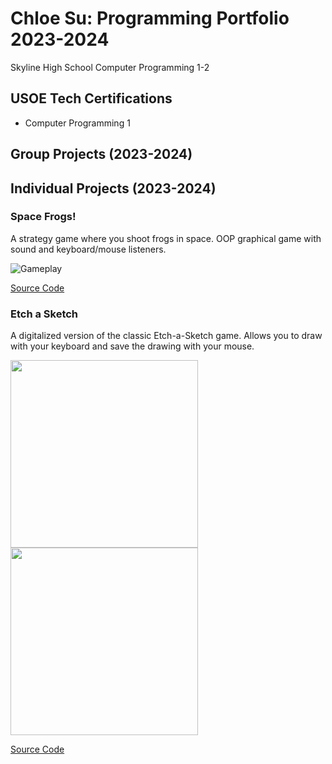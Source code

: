 # Chloe Su: Programming Portfolio 2023-2024
Skyline High School Computer Programming 1-2


## USOE Tech Certifications
* Computer Programming 1


## Group Projects (2023-2024)


## Individual Projects (2023-2024)


### Space Frogs!
A  strategy game where you shoot frogs in space.
OOP graphical game with sound and keyboard/mouse listeners.

![Gameplay](https://github.com/akiaxin/programming/blob/main/images/SF1.png)

[Source Code](https://github.com/akiaxin/programming/blob/main/src/SpaceFrogs.zip)


### Etch a Sketch
A digitalized version of the classic Etch-a-Sketch game. 
Allows you to draw with your keyboard and save the drawing with your mouse.

<img src="https://github.com/akiaxin/programming/blob/main/images/EAS1.png" width="300"> <img src="https://github.com/akiaxin/programming/blob/main/images/EAS2.png" width="300">

[Source Code](https://github.com/akiaxin/programming/blob/main/src/EtchASketch.zip)
